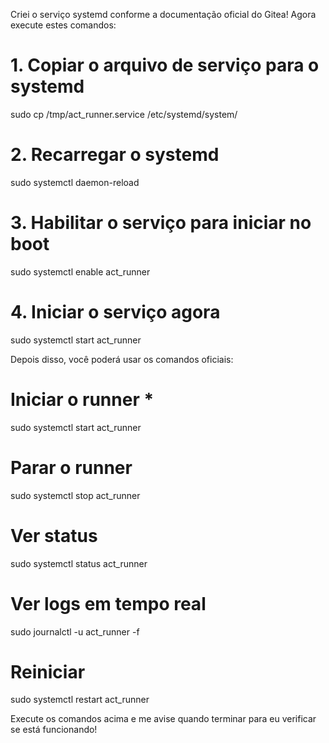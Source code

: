 Criei o serviço systemd conforme a documentação oficial do Gitea! Agora execute estes comandos:

  # 1. Copiar o arquivo de serviço para o systemd
  sudo cp /tmp/act_runner.service /etc/systemd/system/

  # 2. Recarregar o systemd
  sudo systemctl daemon-reload

  # 3. Habilitar o serviço para iniciar no boot
  sudo systemctl enable act_runner

  # 4. Iniciar o serviço agora
  sudo systemctl start act_runner

  Depois disso, você poderá usar os comandos oficiais:

  # Iniciar o runner *
  sudo systemctl start act_runner

  # Parar o runner  
  sudo systemctl stop act_runner

  # Ver status
  sudo systemctl status act_runner

  # Ver logs em tempo real
  sudo journalctl -u act_runner -f

  # Reiniciar
  sudo systemctl restart act_runner

  Execute os comandos acima e me avise quando terminar para eu verificar se está funcionando!
